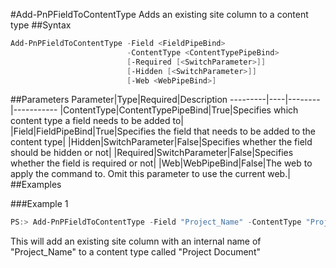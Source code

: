 #Add-PnPFieldToContentType
Adds an existing site column to a content type
##Syntax
```powershell
Add-PnPFieldToContentType -Field <FieldPipeBind>
                          -ContentType <ContentTypePipeBind>
                          [-Required [<SwitchParameter>]]
                          [-Hidden [<SwitchParameter>]]
                          [-Web <WebPipeBind>]
```


##Parameters
Parameter|Type|Required|Description
---------|----|--------|-----------
|ContentType|ContentTypePipeBind|True|Specifies which content type a field needs to be added to|
|Field|FieldPipeBind|True|Specifies the field that needs to be added to the content type|
|Hidden|SwitchParameter|False|Specifies whether the field should be hidden or not|
|Required|SwitchParameter|False|Specifies whether the field is required or not|
|Web|WebPipeBind|False|The web to apply the command to. Omit this parameter to use the current web.|
##Examples

###Example 1
```powershell
PS:> Add-PnPFieldToContentType -Field "Project_Name" -ContentType "Project Document"
```
This will add an existing site column with an internal name of "Project_Name" to a content type called "Project Document"
